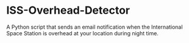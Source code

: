 # ISS-Overhead-Detector
A Python script that sends an email notification when the International Space Station is overhead at your location during night time.
